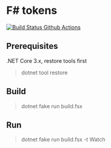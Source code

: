 # F# tokens

[![Build Status Github Actions](https://github.com/nojaf/fsharp-tokens/workflows/Build%20master/badge.svg)](https://github.com/nojaf/fsharp-tokens/actions)

## Prerequisites

.NET Core 3.x, restore tools first

> dotnet tool restore

## Build

> dotnet fake run build.fsx

## Run

> dotnet fake run build.fsx -t Watch